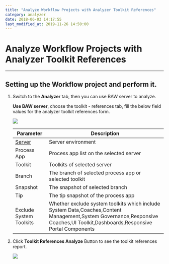 ```yaml
---
title: "Analyze Workflow Projects with Analyzer Toolkit References"
category: analyzer
date: 2018-06-03 14:17:55
last_modified_at: 2019-11-26 14:50:00
---
```


# Analyze Workflow Projects with Analyzer Toolkit References
***

## Setting up the Workflow project and perform it.

   1. Switch to the **Analyzer** tab, then you can use BAW server to analyze.

      **Use BAW server**, choose the toolkit - references tab, fill the below field values for the analyzer toolkit references form.

      ![][analyzer_toolkit_references]

      |   Parameter   | Description    |
      | ------------- |----------------|
      | [Server][1]   |Server environment|
      | Process App   |Process app list on the selected server|
      | Toolkit       |Toolkits of  selected server|
      | Branch        |The branch of selected process app or selected toolkit|
      | Snapshot      |The snapshot of selected branch|
      | Tip           |The tip snapshot of the process app|
      | Exclude System Toolkits|Whether exclude system toolkits which include System Data,Coaches,Content Management,System Governance,Responsive Coaches,UI Toolkit,Dashboards,Responsive Portal Components|
   
   2. Click **Toolkit References Analyze** Button to see the toolkit references report.

      ![][analyzer_toolkit_references_report]


[analyzer_toolkit_references]: ../images/analyzer/analyzer_toolkit_references.png
[analyzer_toolkit_references_report]: ../images/analyzer/analyzer_toolkit_references_report.png

[1]: ../administration/administration-baw-configuration.html
